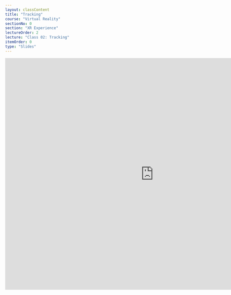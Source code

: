 ```yaml
---
layout: classContent
title: "Tracking"
course: "Virtual Reality"
sectionNo: 0
section: "XR Experience"
lectureOrder: 2
lecture: "Class 02: Tracking"
itemOrder: 0
type: "Slides"
---
```


<iframe src="https://docs.google.com/presentation/d/e/2PACX-1vQXLu-ImfMWfCuWPyG9-y2-n9gzjSBW2Z3gWUB_dUVzljuvN3ymgcZkjZRFwJV4yVT1qsnROCBMYSMZ/embed?start=false&loop=false&delayms=3000" frameborder="0" width="960" height="749" allowfullscreen="true" mozallowfullscreen="true" webkitallowfullscreen="true"></iframe>